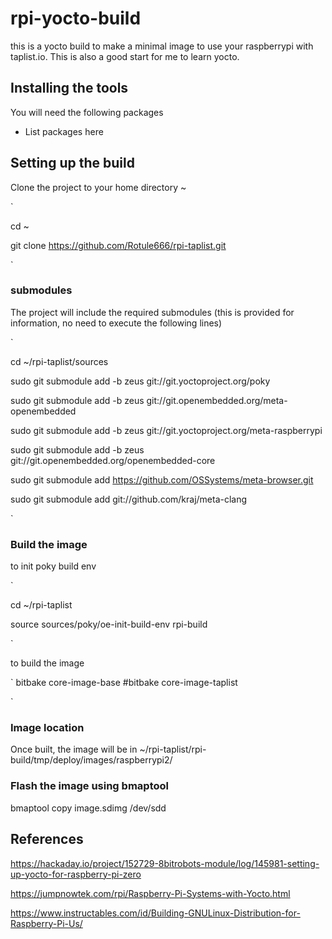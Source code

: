 # rpi-yocto-build

this is a yocto build to make a minimal image to use your raspberrypi with taplist.io.
This is also a good start for me to learn yocto.

## Installing the tools

You will need the following packages

* List packages here

## Setting up the build

Clone the project to your home directory ~

`

cd ~

git clone https://github.com/Rotule666/rpi-taplist.git

`

### submodules
The project will include the required submodules (this is provided for information, no need to execute the following lines)

`

cd ~/rpi-taplist/sources

sudo git submodule add -b zeus git://git.yoctoproject.org/poky

sudo git submodule add -b zeus git://git.openembedded.org/meta-openembedded

sudo git submodule add -b zeus git://git.yoctoproject.org/meta-raspberrypi

sudo git submodule add -b zeus git://git.openembedded.org/openembedded-core

sudo git submodule add https://github.com/OSSystems/meta-browser.git

sudo git submodule add git://github.com/kraj/meta-clang

`
### Build the image
to init poky build env

`

cd ~/rpi-taplist

source sources/poky/oe-init-build-env rpi-build

`

to build the image

`
bitbake core-image-base
#bitbake core-image-taplist

`

### Image location
Once built, the image will be in
~/rpi-taplist/rpi-build/tmp/deploy/images/raspberrypi2/

### Flash the image using bmaptool
bmaptool copy image.sdimg /dev/sdd


## References
https://hackaday.io/project/152729-8bitrobots-module/log/145981-setting-up-yocto-for-raspberry-pi-zero

https://jumpnowtek.com/rpi/Raspberry-Pi-Systems-with-Yocto.html

https://www.instructables.com/id/Building-GNULinux-Distribution-for-Raspberry-Pi-Us/
